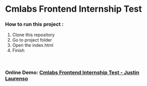 # Cmlabs Frontend Internship Test

<h3>How to run this project : </h3>
<ol>
    <li>Clone this repository</li>
    <li>Go to project folder</li>
    <!-- <li>Type this <b>npx tailwindcss -i ./css/main.css -o ./dist/output.css --watch</b></li> -->
    <li>Open the index.html</li>
    <li>Finish</li>
</ol>

<br>

<h3>Online Demo: <a href="https://justin-cmlabs-frontend-internship-test.vercel.app/" target="_blank">Cmlabs Frontend Internship Test - Justin Laurenso</a></h3>